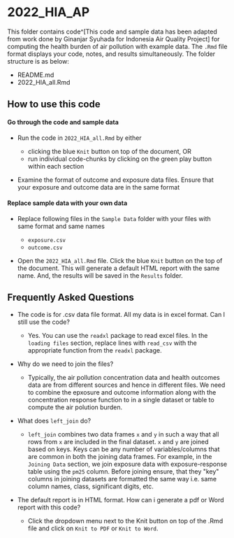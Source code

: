 # 2022_HIA_AP
This folder contains code^[This code and sample data has been adapted from work done by Ginanjar Syuhada for Indonesia Air Quality Project] for computing the health burden of air pollution with example data. The `.Rmd` file format displays your code, notes, and results simultaneously. The folder structure is as below:
- README.md
- 2022_HIA_all.Rmd

## How to use this code

#### Go through the code and sample data
- Run the code in `2022_HIA_all.Rmd` by either
  - clicking the blue `Knit` button on top of the document, OR
  - run individual code-chunks by clicking on the green play button within each section

- Examine the format of outcome and exposure data files. Ensure that your exposure and outcome data are in the same format  

#### Replace sample data with your own data
- Replace following files in the `Sample Data` folder with your files with same format and same names 
  - `exposure.csv`
  - `outcome.csv`
  
- Open the `2022_HIA_all.Rmd` file. Click the blue `Knit` button on the top of the document. This will generate a default HTML report with the same name. And, the results will be saved in the `Results` folder. 

## Frequently Asked Questions

- The code is for .csv data file format. All my data is in excel format. Can I still use the code?
  - Yes. You can use the `readxl` package to read excel files. In the `loading files` section, replace lines with `read_csv` with the appropriate function from the `readxl` package. 
 
- Why do we need to join the files? 
  - Typically, the air pollution concentration  data and health outcomes data are from different sources and hence in different files. We need to combine the epxosure and outcome information along with the concentration response function to in a single dataset or table to compute the air polution burden.

- What does `left_join` do?
  - `left_join` combines two data frames `x` and `y` in such a way that all rows from `x` are included in the final dataset. `x` and `y` are joined based on keys. Keys can be any number of variables/columns that are common in both the joining data frames. For example, in the `Joining Data` section, we join exposure data with exposure-response table using the `pm25` column. Before joining ensure, that they "key" columns in joining datasets are formatted the same way i.e. same column names, class, significant digits, etc. 

- The default report is in HTML format. How can i generate a pdf or Word report with this code?
  - Click the dropdown menu next to the Knit button on top of the .Rmd file and click on `Knit to PDF` or `Knit to Word`.




 
